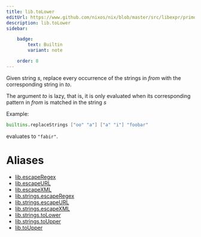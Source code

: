 ```yaml
---
title: lib.toLower
editUrl: https://www.github.com/nixos/nix/blob/master/src/libexpr/primops.cc
description: lib.toLower
sidebar:

    badge:
        text: Builtin
        variant: note

    order: 8
---
```


Given string *s*, replace every occurrence of the strings in *from*
with the corresponding string in *to*.

The argument *to* is lazy, that is, it is only evaluated when its corresponding pattern in *from* is matched in the string *s*

Example:

```nix
builtins.replaceStrings ["oo" "a"] ["a" "i"] "foobar"
```

evaluates to `"fabir"`.


# Aliases

- [lib.escapeRegex](/nix-doc-comments/reference/lib/lib-escapeRegex)
- [lib.escapeURL](/nix-doc-comments/reference/lib/lib-escapeURL)
- [lib.escapeXML](/nix-doc-comments/reference/lib/lib-escapeXML)
- [lib.strings.escapeRegex](/nix-doc-comments/reference/lib/strings/lib-strings-escapeRegex)
- [lib.strings.escapeURL](/nix-doc-comments/reference/lib/strings/lib-strings-escapeURL)
- [lib.strings.escapeXML](/nix-doc-comments/reference/lib/strings/lib-strings-escapeXML)
- [lib.strings.toLower](/nix-doc-comments/reference/lib/strings/lib-strings-toLower)
- [lib.strings.toUpper](/nix-doc-comments/reference/lib/strings/lib-strings-toUpper)
- [lib.toUpper](/nix-doc-comments/reference/lib/lib-toUpper)


